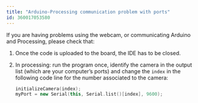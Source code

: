 ```yaml
---
title: "Arduino-Processing communication problem with ports"
id: 360017053580
---
```


If you are having problems using the webcam, or communicating Arduino and Processing, please check that:

1. Once the code is uploaded to the board, the IDE has to be closed.

2. In processing: run the program once, identify the camera in the output list (which are your computer’s ports) and change the `index` in the following code line for the number associated to the camera:

   ```cpp
   initializeCamera(index);
   myPort = new Serial(this, Serial.list()[index], 9600);
   ```
